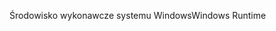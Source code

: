 <span data-ttu-id="fbdfd-101">Środowisko wykonawcze systemu Windows</span><span class="sxs-lookup"><span data-stu-id="fbdfd-101">Windows Runtime</span></span>